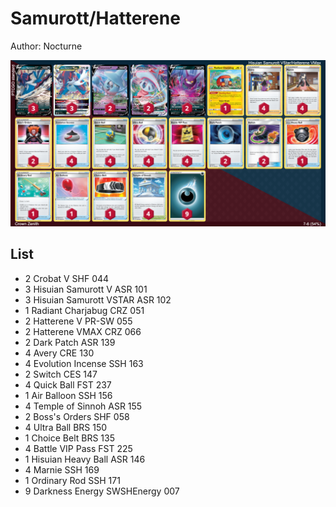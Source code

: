 # Samurott/Hatterene

Author: Nocturne

![decklist](../../!Images/Standard/3SWSH-CRZ/Hisuian%20Samurott-Hatterene.PNG)

## List
* 2 Crobat V SHF 044
* 3 Hisuian Samurott V ASR 101
* 3 Hisuian Samurott VSTAR ASR 102
* 1 Radiant Charjabug CRZ 051
* 2 Hatterene V PR-SW 055
* 2 Hatterene VMAX CRZ 066
* 2 Dark Patch ASR 139
* 4 Avery CRE 130
* 4 Evolution Incense SSH 163
* 2 Switch CES 147
* 4 Quick Ball FST 237
* 1 Air Balloon SSH 156
* 4 Temple of Sinnoh ASR 155
* 2 Boss's Orders SHF 058
* 4 Ultra Ball BRS 150
* 1 Choice Belt BRS 135
* 4 Battle VIP Pass FST 225
* 1 Hisuian Heavy Ball ASR 146
* 4 Marnie SSH 169
* 1 Ordinary Rod SSH 171
* 9 Darkness Energy SWSHEnergy 007
